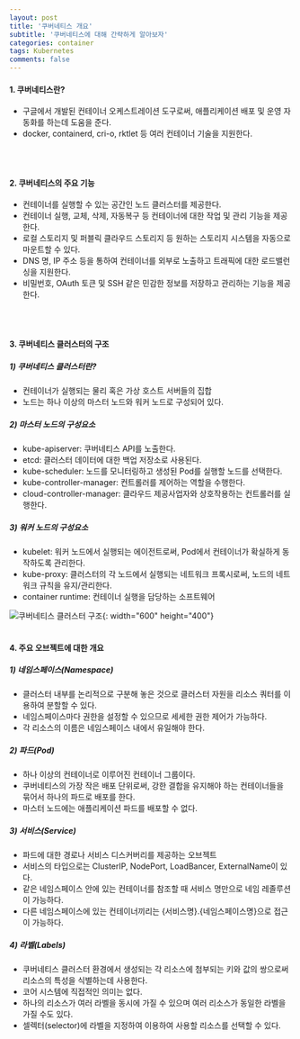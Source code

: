 ```yaml
---
layout: post
title: '쿠버네티스 개요'
subtitle: '쿠버네티스에 대해 간략하게 알아보자'
categories: container
tags: Kubernetes
comments: false
---
```


#### 1. 쿠버네티스란? ####
- 구글에서 개발된 컨테이너 오케스트레이션 도구로써, 애플리케이션 배포 및 운영 자동화를 하는데 도움을 준다.
- docker, containerd, cri-o, rktlet 등 여러 컨테이너 기술을 지원한다.
<br/>
<br/>

#### 2. 쿠버네티스의 주요 기능 ####
- 컨테이너를 실행할 수 있는 공간인 노드 클러스터를 제공한다.
- 컨테이너 실행, 교체, 삭제, 자동복구 등 컨테이너에 대한 작업 및 관리 기능을 제공한다.
-  로컬 스토리지 및 퍼블릭 클라우드 스토리지 등 원하는 스토리지 시스템을 자동으로 마운트할 수 있다.
- DNS 명, IP 주소 등을 통하여 컨테이너를 외부로 노출하고 트래픽에 대한 로드밸런싱을 지원한다.
- 비밀번호, OAuth 토큰 및 SSH 같은 민감한 정보를 저장하고 관리하는 기능을 제공한다.
<br/>
<br/>

#### 3. 쿠버네티스 클러스터의 구조 ####
##### 1) 쿠버네티스 클러스터란?  #####
- 컨테이너가 실행되는 물리 혹은 가상 호스트 서버들의 집합
- 노드는 하나 이상의 마스터 노드와 워커 노드로 구성되어 있다. 

##### 2) 마스터 노드의 구성요소 #####
- kube-apiserver: 쿠버네티스 API를 노출한다.
- etcd: 클러스터 데이터에 대한 백업 저장소로 사용된다.
- kube-scheduler: 노드를 모니터링하고 생성된 Pod를 실행할 노드를 선택한다.
- kube-controller-manager: 컨트롤러를 제어하는 역할을 수행한다.
- cloud-controller-manager: 클라우드 제공사업자와 상호작용하는 컨트롤러를 실행한다.

##### 3) 워커 노드의 구성요소 #####
- kubelet: 워커 노드에서 실행되는 에이전트로써, Pod에서 컨테이너가 확실하게 동작하도록 관리한다.
- kube-proxy: 클러스터의 각 노드에서 실행되는 네트워크 프록시로써, 노드의 네트워크 규칙을 유지/관리한다.
- container runtime: 컨테이너 실행을 담당하는 소프트웨어

![쿠버네티스 클러스터 구조](https://as-shpark.github.io/assets/img/k8s-001.PNG){: width="600" height="400"}
<br/>
<br/>

#### 4. 주요 오브젝트에 대한 개요 ####
##### 1) 네임스페이스(Namespace) #####
- 클러스터 내부를 논리적으로 구분해 놓은 것으로 클러스터 자원을 리소스 쿼터를 이용하여 분할할 수 있다. 
- 네임스페이스마다 권한을 설정할 수 있으므로 세세한 권한 제어가 가능하다.
- 각 리소스의 이름은 네임스페이스 내에서 유일해야 한다.

##### 2) 파드(Pod) #####
- 하나 이상의 컨테이너로 이루어진 컨테이너 그룹이다.
- 쿠버네티스의 가장 작은 배포 단위로써, 강한 결합을 유지해야 하는 컨테이너들을 묶어서 하나의 파드로 배포를 한다. 
- 마스터 노드에는 애플리케이션 파드를 배포할 수 없다. 

##### 3) 서비스(Service) #####
- 파드에 대한 경로나 서비스 디스커버리를 제공하는 오브젝트
- 서비스의 타입으로는 ClusterIP, NodePort, LoadBancer, ExternalName이 있다.
- 같은 네임스페이스 안에 있는 컨테이너를 참조할 때 서비스 명만으로 네임 레졸루션이 가능하다. 
- 다른 네임스페이스에 있는 컨테이너끼리는 {서비스명}.{네임스페이스명}으로 접근이 가능하다.

##### 4) 라벨(Labels) #####
- 쿠버네티스 클러스터 환경에서 생성되는 각 리소스에 첨부되는 키와 값의 쌍으로써 리소스의 특성을 식별하는데 사용한다.
- 코어 시스템에 직접적인 의미는 없다.
- 하나의 리소스가 여러 라벨을 동시에 가질 수 있으며 여러 리소스가 동일한 라벨을 가질 수도 있다.
- 셀렉터(selector)에 라벨을 지정하여 이용하여 사용할 리소스를 선택할 수 있다.

